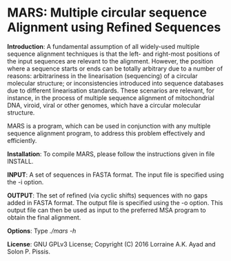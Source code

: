 MARS: Multiple circular sequence Alignment using Refined Sequences
===


<b>Introduction</b>: A fundamental assumption of all widely-used multiple sequence alignment techniques is that the left- and right-most positions of the input sequences are relevant to the alignment. However, the position where a sequence starts or ends can be totally arbitrary due to a number of reasons: arbitrariness in the linearisation (sequencing) of a circular molecular structure; or inconsistencies introduced into sequence databases due to different linearisation standards. These scenarios are relevant, for instance, in the process of multiple sequence alignment of mitochondrial DNA, viroid, viral or other genomes, which have a circular molecular structure. 

MARS is a program, which can be used in conjunction with any multiple sequence alignment program, to address this problem effectively and efficiently.

<b>Installation</b>: To compile MARS, please follow the instructions given in file INSTALL.

<b>INPUT</b>: A set of sequences in FASTA format. The input file is specified using the -i option. 

<b>OUTPUT</b>: The set of refined (via cyclic shifts) sequences with no gaps added in FASTA format. The output file is specified using the -o option. This output file can then be used as input to the preferred MSA program to obtain the final alignment.

<b>Options</b>: Type <em>./mars -h</em>

<b>License</b>: GNU GPLv3 License; Copyright (C) 2016 Lorraine A.K. Ayad and Solon P. Pissis.

